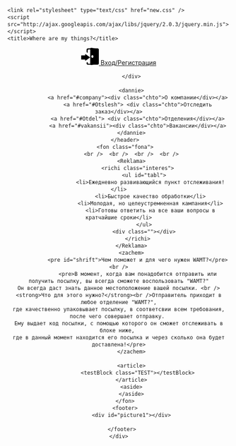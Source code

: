 <!DOCTYPE html>

<html lang="en" xmlns="http://www.w3.org/1999/xhtml">
<head>
    <meta http-equiv="content-type" content="text/html" ; charset="utf-8" />
    <meta name="description" content="WAMT? занимается отслеживанием и отправлением посылок, здесь вы можете узнать как осуществить отправку, что для этого нужно, работу отделений и также проконсультироваться со специалистами.
Отслеживание посылок. Быстрое отправление. Условия отправления." />
    <meta name="keywords" content="WAMT посылки отправление отслеживание индексы упаковка консультация" />

    <link rel="stylesheet" type="text/css" href="new.css" />
    <script src="http://ajax.googleapis.com/ajax/libs/jquery/2.0.3/jquery.min.js"></script>
    <title>Where are my things?</title>

</head>
<body>
    <div class="container">
        <header>
            <div class="prozrazh">
                <div class="poz">
                    <a href="#input" class="register">
                        <img src="войти.png" width="40" height="39" /> Вход/Регистрация
                    </a>
                </div>

            </div>

            <dannie>
                <a href="#company"><div class="chto">О компании</div></a>
                <a href="#Otslesh"> <div class="chto">Отследить заказ</div></a>
                <a href="#Otdel"> <div class="chto">Отделения</div></a>
                <a href="#vakansii"><div class="chto">Вакансии</div></a>
            </dannie>
        </header>
        <fon class="fona">
            <br />  <br />  <br />  <br />
            <Reklama>
                <richi class="interes">
                    <ul id="tabl">
                        <li>Ежедневно развивающийся пункт отслеживания!</li>
                        <li>Быстрое качество обработки</li>
                        <li>Молодая, но целеустремненная кампания</li>
                        <li>Готовы ответить на все ваши вопросы в кратчайшие сроки</li>
                    </ul>
                    <div class=""></div>
                </richi>
            </Reklama>
            <zachem>
                <pre id="shrift">Чем поможет и для чего нужен WAMT?</pre><br />
                <pre>В момент, когда вам понадобится отправить или получить посылку, вы всегда сможете воспользовать "WAMT?"
    Он всегда даст знать данное местоположение вашей посылки. <br /><strong>Что для этого нужно?</strong><br />Отправитель приходит в любое отделение "WAMT?",
    где качественно упаковывает посылку, в соответсвии всем требования, после чего совершает отправку. 
    Ему выдает код посылки, с помощью которого он сможет отслеживать в блоке ниже, 
    где в данный момент находится его посылка и через сколько она будет доставлена!</pre>
            </zachem>

            <article>
                <testBlock class="TEST"></testBlock>
            </article>
            <aside>
            </aside>
        </fon>
        <footer>
            <div id="picture1"></div>

      </footer>
    </div>
</body>
</html>
